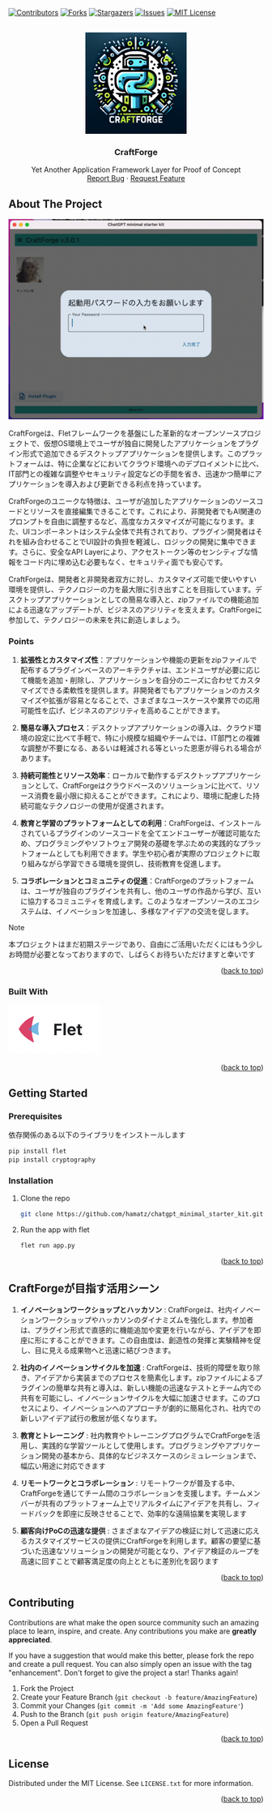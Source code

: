 <a name="readme-top"></a>

[![Contributors][contributors-shield]][contributors-url]
[![Forks][forks-shield]][forks-url]
[![Stargazers][stars-shield]][stars-url]
[![Issues][issues-shield]][issues-url]
[![MIT License][license-shield]][license-url]

<!-- PROJECT LOGO -->
<br />
<div align="center">
    <img src="doc/img/craftforge_logo.png" alt="Logo" width="200" height="200">
  <h3 align="center">CraftForge</h3>
  <p align="center">
    Yet Another Application Framework Layer for Proof of Concept
    <br />
    <a href="https://github.com/hamatz/chatgpt_minimal_starter_kit/issues">Report Bug</a>
    ·
    <a href="https://github.com/hamatz/chatgpt_minimal_starter_kit/issues">Request Feature</a>
  </p>
</div>

<!-- ABOUT THE PROJECT -->
## About The Project
[![CraftForge Screen Shot][product-screenshot]](https://github.com/hamatz/chatgpt_minimal_starter_kit)

CraftForgeは、Fletフレームワークを基盤にした革新的なオープンソースプロジェクトで、仮想OS環境上でユーザが独自に開発したアプリケーションをプラグイン形式で追加できるデスクトップアプリケーションを提供します。このプラットフォームは、特に企業などにおいてクラウド環境へのデプロイメントに比べ、IT部門との複雑な調整やセキュリティ設定などの手間を省き、迅速かつ簡単にアプリケーションを導入および更新できる利点を持っています。

CraftForgeのユニークな特徴は、ユーザが追加したアプリケーションのソースコードとリソースを直接編集できることです。これにより、非開発者でもAI関連のプロンプトを自由に調整するなど、高度なカスタマイズが可能になります。また、UIコンポーネントはシステム全体で共有されており、プラグイン開発者はそれを組み合わせることでUI設計の負担を軽減し、ロジックの開発に集中できます。さらに、安全なAPI Layerにより、アクセストークン等のセンシティブな情報をコード内に埋め込む必要もなく、セキュリティ面でも安心です。

CraftForgeは、開発者と非開発者双方に対し、カスタマイズ可能で使いやすい環境を提供し、テクノロジーの力を最大限に引き出すことを目指しています。デスクトップアプリケーションとしての簡易な導入と、zipファイルでの機能追加による迅速なアップデートが、ビジネスのアジリティを支えます。CraftForgeに参加して、テクノロジーの未来を共に創造しましょう。

### Points

1. **拡張性とカスタマイズ性**：アプリケーションや機能の更新をzipファイルで配布するプラグインベースのアーキテクチャは、エンドユーザが必要に応じて機能を追加・削除し、アプリケーションを自分のニーズに合わせてカスタマイズできる柔軟性を提供します。非開発者でもアプリケーションのカスタマイズや拡張が容易となることで、さまざまなユースケースや業界での応用可能性を広げ、ビジネスのアジリティを高めることができます。

2. **簡易な導入プロセス**：デスクトップアプリケーションの導入は、クラウド環境の設定に比べて手軽で、特に小規模な組織やチームでは、IT部門との複雑な調整が不要になる、あるいは軽減される等といった恩恵が得られる場合があります。

3. **持続可能性とリソース効率**：ローカルで動作するデスクトップアプリケーションとして、CraftForgeはクラウドベースのソリューションに比べて、リソース消費を最小限に抑えることができます。これにより、環境に配慮した持続可能なテクノロジーの使用が促進されます。

4. **教育と学習のプラットフォームとしての利用**：CraftForgeは、インストールされているプラグインのソースコードを全てエンドユーザーが確認可能なため、プログラミングやソフトウェア開発の基礎を学ぶための実践的なプラットフォームとしても利用できます。学生や初心者が実際のプロジェクトに取り組みながら学習できる環境を提供し、技術教育を促進します。

5. **コラボレーションとコミュニティの促進**：CraftForgeのプラットフォームは、ユーザが独自のプラグインを共有し、他のユーザの作品から学び、互いに協力するコミュニティを育成します。このようなオープンソースのエコシステムは、イノベーションを加速し、多様なアイデアの交流を促します。

> [!NOTE]  
>本プロジェクトはまだ初期ステージであり、自由にご活用いただくにはもう少しお時間が必要となっておりますので、しばらくお待ちいただけますと幸いです 



<p align="right">(<a href="#readme-top">back to top</a>)</p>


### Built With

<a href="https://flet.dev/">
<img src="doc/img/flet_logo.png" alt="Flet_Logo">
</a>

<p align="right">(<a href="#readme-top">back to top</a>)</p>


<!-- GETTING STARTED -->
## Getting Started

### Prerequisites

依存関係のある以下のライブラリをインストールします

  ```sh
  pip install flet
  pip install cryptography
  ```

### Installation


1. Clone the repo
   ```sh
   git clone https://github.com/hamatz/chatgpt_minimal_starter_kit.git
   ```
2. Run the app with flet
   ```sh
   flet run app.py
   ```

<p align="right">(<a href="#readme-top">back to top</a>)</p>


## CraftForgeが目指す活用シーン

1. **イノベーションワークショップとハッカソン** : CraftForgeは、社内イノベーションワークショップやハッカソンのダイナミズムを強化します。参加者は、プラグイン形式で直感的に機能追加や変更を行いながら、アイデアを即座に形にすることができます。この自由度は、創造性の発揮と実験精神を促し、目に見える成果物へと迅速に結びつきます。

2. **社内のイノベーションサイクルを加速** : CraftForgeは、技術的障壁を取り除き、アイデアから実装までのプロセスを簡素化します。zipファイルによるプラグインの簡単な共有と導入は、新しい機能の迅速なテストとチーム内での共有を可能にし、イノベーションサイクルを大幅に加速させます。このプロセスにより、イノベーションへのアプローチが劇的に簡易化され、社内での新しいアイデア試行の敷居が低くなります。

3. **教育とトレーニング** : 社内教育やトレーニングプログラムでCraftForgeを活用し、実践的な学習ツールとして使用します。プログラミングやアプリケーション開発の基本から、具体的なビジネスケースのシミュレーションまで、幅広い用途に対応できます

4. **リモートワークとコラボレーション** : リモートワークが普及する中、CraftForgeを通じてチーム間のコラボレーションを支援します。チームメンバーが共有のプラットフォーム上でリアルタイムにアイデアを共有し、フィードバックを即座に反映させることで、効率的な遠隔協業を実現します

5. **顧客向けPoCの迅速な提供** : さまざまなアイデアの検証に対して迅速に応えるカスタマイズサービスの提供にCraftForgeを利用します。顧客の要望に基づいた迅速なソリューションの開発が可能となり、アイデア検証のループを高速に回すことで顧客満足度の向上とともに差別化を図ります



<p align="right">(<a href="#readme-top">back to top</a>)</p>


<!-- CONTRIBUTING -->
## Contributing

Contributions are what make the open source community such an amazing place to learn, inspire, and create. Any contributions you make are **greatly appreciated**.

If you have a suggestion that would make this better, please fork the repo and create a pull request. You can also simply open an issue with the tag "enhancement".
Don't forget to give the project a star! Thanks again!

1. Fork the Project
2. Create your Feature Branch (`git checkout -b feature/AmazingFeature`)
3. Commit your Changes (`git commit -m 'Add some AmazingFeature'`)
4. Push to the Branch (`git push origin feature/AmazingFeature`)
5. Open a Pull Request

<p align="right">(<a href="#readme-top">back to top</a>)</p>



<!-- LICENSE -->
## License

Distributed under the MIT License. See `LICENSE.txt` for more information.

<p align="right">(<a href="#readme-top">back to top</a>)</p>

<!-- MARKDOWN LINKS & IMAGES -->
<!-- https://www.markdownguide.org/basic-syntax/#reference-style-links -->
[contributors-shield]: https://img.shields.io/github/contributors/hamatz/chatgpt_minimal_starter_kit.svg?style=for-the-badge
[contributors-url]: https://github.com/hamatz/chatgpt_minimal_starter_kit/graphs/contributors
[forks-shield]: https://img.shields.io/github/forks/hamatz/chatgpt_minimal_starter_kit.svg?style=for-the-badge
[forks-url]: https://github.com/hamatz/chatgpt_minimal_starter_kit/network/members
[stars-shield]: https://img.shields.io/github/stars/hamatz/chatgpt_minimal_starter_kit.svg?style=for-the-badge
[stars-url]: https://github.com/hamatz/chatgpt_minimal_starter_kit/stargazers
[issues-shield]: https://img.shields.io/github/issues/hamatz/chatgpt_minimal_starter_kit.svg?style=for-the-badge
[issues-url]: https://github.com/hamatz/chatgpt_minimal_starter_kit/issues
[license-shield]: https://img.shields.io/github/license/hamatz/chatgpt_minimal_starter_kit.svg?style=for-the-badge
[license-url]: https://github.com/hamatz/chatgpt_minimal_starter_kit/blob/master/LICENSE.txt
[product-screenshot]: doc/img/demo.gif
